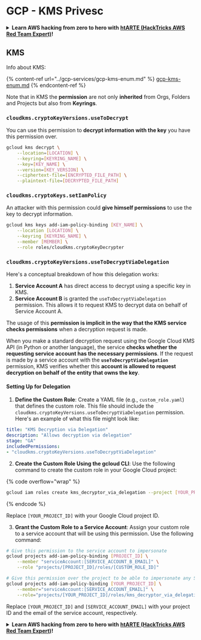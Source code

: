 # GCP - KMS Privesc

<details>

<summary><strong>Learn AWS hacking from zero to hero with</strong> <a href="https://training.hacktricks.xyz/courses/arte"><strong>htARTE (HackTricks AWS Red Team Expert)</strong></a><strong>!</strong></summary>

Other ways to support HackTricks:

* If you want to see your **company advertised in HackTricks** or **download HackTricks in PDF** Check the [**SUBSCRIPTION PLANS**](https://github.com/sponsors/carlospolop)!
* Get the [**official PEASS & HackTricks swag**](https://peass.creator-spring.com)
* Discover [**The PEASS Family**](https://opensea.io/collection/the-peass-family), our collection of exclusive [**NFTs**](https://opensea.io/collection/the-peass-family)
* **Join the** 💬 [**Discord group**](https://discord.gg/hRep4RUj7f) or the [**telegram group**](https://t.me/peass) or **follow** me on **Twitter** 🐦 [**@carlospolopm**](https://twitter.com/carlospolopm)**.**
* **Share your hacking tricks by submitting PRs to the** [**HackTricks**](https://github.com/carlospolop/hacktricks) and [**HackTricks Cloud**](https://github.com/carlospolop/hacktricks-cloud) github repos.

</details>

## KMS

Info about KMS:

{% content-ref url="../gcp-services/gcp-kms-enum.md" %}
[gcp-kms-enum.md](../gcp-services/gcp-kms-enum.md)
{% endcontent-ref %}

Note that in KMS the **permission** are not only **inherited** from Orgs, Folders and Projects but also from **Keyrings**.

### `cloudkms.cryptoKeyVersions.useToDecrypt`

You can use this permission to **decrypt information with the key** you have this permission over.

```bash
gcloud kms decrypt \
    --location=[LOCATION] \
    --keyring=[KEYRING_NAME] \
    --key=[KEY_NAME] \
    --version=[KEY_VERSION] \
    --ciphertext-file=[ENCRYPTED_FILE_PATH] \
    --plaintext-file=[DECRYPTED_FILE_PATH]
```

### `cloudkms.cryptoKeys.setIamPolicy`

An attacker with this permission could **give himself permissions** to use the key to decrypt information.

```bash
gcloud kms keys add-iam-policy-binding [KEY_NAME] \
    --location [LOCATION] \
    --keyring [KEYRING_NAME] \
    --member [MEMBER] \
    --role roles/cloudkms.cryptoKeyDecrypter
```

### `cloudkms.cryptoKeyVersions.useToDecryptViaDelegation`

Here's a conceptual breakdown of how this delegation works:

1. **Service Account A** has direct access to decrypt using a specific key in KMS.
2. **Service Account B** is granted the `useToDecryptViaDelegation` permission. This allows it to request KMS to decrypt data on behalf of Service Account A.

The usage of this **permission is implicit in the way that the KMS service checks permissions** when a decryption request is made.

When you make a standard decryption request using the Google Cloud KMS API (in Python or another language), the service **checks whether the requesting service account has the necessary permissions**. If the request is made by a service account with the **`useToDecryptViaDelegation`** permission, KMS verifies whether this **account is allowed to request decryption on behalf of the entity that owns the key**.

#### Setting Up for Delegation

1. **Define the Custom Role**: Create a YAML file (e.g., `custom_role.yaml`) that defines the custom role. This file should include the `cloudkms.cryptoKeyVersions.useToDecryptViaDelegation` permission. Here's an example of what this file might look like:

```yaml
title: "KMS Decryption via Delegation"
description: "Allows decryption via delegation"
stage: "GA"
includedPermissions:
- "cloudkms.cryptoKeyVersions.useToDecryptViaDelegation"
```

2. **Create the Custom Role Using the gcloud CLI**: Use the following command to create the custom role in your Google Cloud project:

{% code overflow="wrap" %}
```bash
gcloud iam roles create kms_decryptor_via_delegation --project [YOUR_PROJECT_ID] --file custom_role.yaml
```
{% endcode %}

Replace `[YOUR_PROJECT_ID]` with your Google Cloud project ID.

3. **Grant the Custom Role to a Service Account**: Assign your custom role to a service account that will be using this permission. Use the following command:

```bash
# Give this permission to the service account to impersonate
gcloud projects add-iam-policy-binding [PROJECT_ID] \
    --member "serviceAccount:[SERVICE_ACCOUNT_B_EMAIL]" \
    --role "projects/[PROJECT_ID]/roles/[CUSTOM_ROLE_ID]"

# Give this permission over the project to be able to impersonate any SA
gcloud projects add-iam-policy-binding [YOUR_PROJECT_ID] \
    --member="serviceAccount:[SERVICE_ACCOUNT_EMAIL]" \
    --role="projects/[YOUR_PROJECT_ID]/roles/kms_decryptor_via_delegation"
```

Replace `[YOUR_PROJECT_ID]` and `[SERVICE_ACCOUNT_EMAIL]` with your project ID and the email of the service account, respectively.

<details>

<summary><strong>Learn AWS hacking from zero to hero with</strong> <a href="https://training.hacktricks.xyz/courses/arte"><strong>htARTE (HackTricks AWS Red Team Expert)</strong></a><strong>!</strong></summary>

Other ways to support HackTricks:

* If you want to see your **company advertised in HackTricks** or **download HackTricks in PDF** Check the [**SUBSCRIPTION PLANS**](https://github.com/sponsors/carlospolop)!
* Get the [**official PEASS & HackTricks swag**](https://peass.creator-spring.com)
* Discover [**The PEASS Family**](https://opensea.io/collection/the-peass-family), our collection of exclusive [**NFTs**](https://opensea.io/collection/the-peass-family)
* **Join the** 💬 [**Discord group**](https://discord.gg/hRep4RUj7f) or the [**telegram group**](https://t.me/peass) or **follow** me on **Twitter** 🐦 [**@carlospolopm**](https://twitter.com/carlospolopm)**.**
* **Share your hacking tricks by submitting PRs to the** [**HackTricks**](https://github.com/carlospolop/hacktricks) and [**HackTricks Cloud**](https://github.com/carlospolop/hacktricks-cloud) github repos.

</details>
